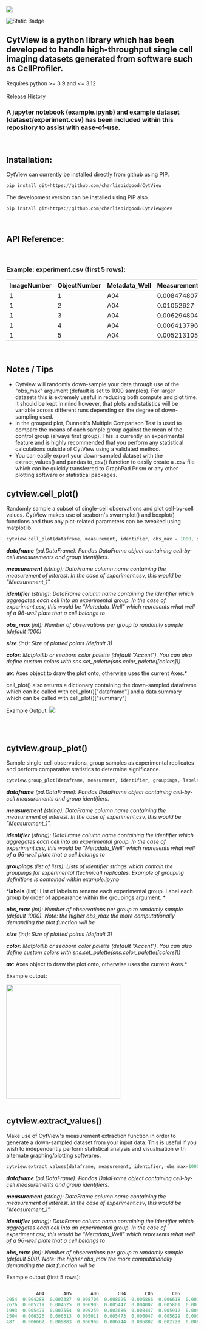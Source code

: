 
<img src="static/logo.png" />

![Static Badge](https://img.shields.io/badge/Version-1.1.1-green)

## CytView is a python library which has been developed to handle high-throughput single cell imaging datasets generated from software such as CellProfiler. 
Requires python >= 3.9 and <= 3.12
<br><br>
[Release History](RELEASES.md)



### A jupyter notebook (example.ipynb) and example dataset (dataset/experiment.csv) has been included within this repository to assist with ease-of-use.

<br>

## Installation:
CytView can currently be installed directly from github using PIP.  
```python
pip install git+https://github.com/charliebidgood/CytView
```
The development version can be installed using PIP also.
```python
pip install git+https://github.com/charliebidgood/CytView@dev
```


<br>

## API Reference:
<br>

### Example: experiment.csv (first 5 rows):


| ImageNumber | ObjectNumber | Metadata_Well | Measurement_1 | Measurement_2 |
|-------------|--------------|---------------|---------------|---------------|
| 1           | 1            | A04           | 0.008474807   | 0.169154055   |
| 1           | 2            | A04           | 0.01052627    | 0.114010939   |
| 1           | 3            | A04           | 0.006294804   | 0.05234771    |
| 1           | 4            | A04           | 0.006413796   | 0.006516079   |
| 1           | 5            | A04           | 0.005213105   | 0.059943293   |

<br>



## Notes / Tips
* Cytview will randomly down-sample your data through use of the "obs_max" argument (default is set to 1000 samples). For larger datasets this is extremely useful in reducing both compute and plot time. It should be kept in mind however, that plots and statistics will be variable across different runs depending on the degree of down-sampling used.
* In the grouped plot, Dunnett's Multiple Comparison Test is used to compare the means of each sample group against the mean of the control group (always first group). This is currently an experimental feature and is highly recommended that you perform any statistical calculations outside of CytView using a validated method.
* You can easily export your down-sampled dataset with the extract_values() and pandas to_csv() function to easily create a .csv file which can be quickly transferred to GraphPad Prism or any other plotting software or statistical packages.



##  cytview.cell_plot()

Randomly sample a subset of single-cell observations and plot cell-by-cell values. CytView makes use of seaborn's swarmplot() and boxplot() functions and thus any plot-related parameters can be tweaked using matplotlib.


```python
cytview.cell_plot(dataframe, measurement, identifier, obs_max = 1000, size = 3, color="Accent")
```

***dataframe** (pd.DataFrame): Pandas DataFrame object containing cell-by-cell measurements and group identifiers.* 

***measurement** (string): DataFrame column name containing the measurement of interest. In the case of experiment.csv, this would be "Measurement_1".*

***identifier** (string): DataFrame column name containing the identifier which aggregates each cell into an experimental group. In the case of experiment.csv, this would be "Metadata_Well" which represents what well of a 96-well plate that a cell belongs to*

***obs_max** (int): Number of observations per group to randomly sample (default 1000)*

***size** (int): Size of plotted points (default 3)*

***color**: Matplotlib or seaborn color palette (default "Accent"). You can also define custom colors with sns.set_palette(sns.color_palette([colors]))*

***ax***: Axes object to draw the plot onto, otherwise uses the current Axes.*

cell_plot() also returns a dictionary containing the down-sampled dataframe which can be called with cell_plot()["dataframe"] and a data summary which can be called with cell_plot()["summary"]


Example Output:
<img src="static/cell_plot.png" />


<br>
<br>

##  cytview.group_plot()
Sample single-cell observations, group samples as experimental replicates and perform comparative statistics to determine significance.

```python
cytview.group_plot(dataframe, measurment, identifier, groupings, labels, obs_max = 1000, size = 3, color="Accent", draw=False)
```

***dataframe** (pd.DataFrame): Pandas DataFrame object containing cell-by-cell measurements and group identifiers.* 

***measurement** (string): DataFrame column name containing the measurement of interest. In the case of experiment.csv, this would be "Measurement_1".*

***identifier** (string): DataFrame column name containing the identifier which aggregates each cell into an experimental group. In the case of experiment.csv, this would be "Metadata_Well" which represents what well of a 96-well plate that a cell belongs to*

***groupings** (list of lists): Lists of identifier strings which contain the groupings for experimental (technical) replicates. Example of grouping definitions is contained within example.ipynb*

***labels** (list): List of labels to rename each experimental group. Label each group by order of appearance within the groupings argument. *

***obs_max** (int): Number of observations per group to randomly sample (default 1000). Note: the higher obs_max the more computationally demanding the plot function will be*

***size** (int): Size of plotted points (default 3)*

***color**: Matplotlib or seaborn color palette (default "Accent"). You can also define custom colors with sns.set_palette(sns.color_palette([colors]))*

***ax***: Axes object to draw the plot onto, otherwise uses the current Axes.*

Example output:

<img src="static/grouped_plot.png" width="300" />


<br>
<br>

##  cytview.extract_values()
Make use of CytView's measurement extraction function in order to generate a down-sampled dataset from your input data. This is useful if you wish to independently perform statistical analysis and visualisation with alternate graphing/plotting softwares. 

```python
cytview.extract_values(dataframe, measurement, identifier, obs_max=1000)
```

***dataframe** (pd.DataFrame): Pandas DataFrame object containing cell-by-cell measurements and group identifiers.* 

***measurement** (string): DataFrame column name containing the measurement of interest. In the case of experiment.csv, this would be "Measurement_1".*

***identifier** (string): DataFrame column name containing the identifier which aggregates each cell into an experimental group. In the case of experiment.csv, this would be "Metadata_Well" which represents what well of a 96-well plate that a cell belongs to*

***obs_max** (int): Number of observations per group to randomly sample (default 500). Note: the higher obs_max the more computationally demanding the plot function will be*


Example output (first 5 rows):

```python

           A04       A05       A06       C04       C05       C06       E04       E05       E06
2954  0.004288  0.003387  0.008706  0.008025  0.006866  0.006618  0.007125  0.005266  0.006731
2676  0.005719  0.004625  0.006905  0.005447  0.004007  0.005801  0.007522  0.004245  0.004388
1993  0.005470  0.007554  0.009259  0.003686  0.008447  0.005912  0.005385  0.005402  0.005988
2504  0.006326  0.006313  0.005011  0.005473  0.006047  0.005629  0.005572  0.006545  0.003686
487   0.006662  0.009883  0.006966  0.006744  0.006802  0.002728  0.006406  0.006283  0.005750
```

